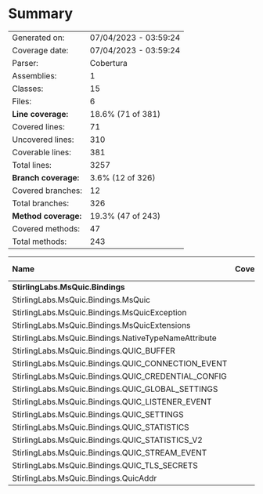 ﻿# Summary
|||
|:---|:---|
| Generated on: | 07/04/2023 - 03:59:24 |
| Coverage date: | 07/04/2023 - 03:59:24 |
| Parser: | Cobertura |
| Assemblies: | 1 |
| Classes: | 15 |
| Files: | 6 |
| **Line coverage:** | 18.6% (71 of 381) |
| Covered lines: | 71 |
| Uncovered lines: | 310 |
| Coverable lines: | 381 |
| Total lines: | 3257 |
| **Branch coverage:** | 3.6% (12 of 326) |
| Covered branches: | 12 |
| Total branches: | 326 |
| **Method coverage:** | 19.3% (47 of 243) |
| Covered methods: | 47 |
| Total methods: | 243 |

|**Name**|**Covered**|**Uncovered**|**Coverable**|**Total**|**Line coverage**|**Covered**|**Total**|**Branch coverage**|**Covered**|**Total**|**Method coverage**|
|:---|---:|---:|---:|---:|---:|---:|---:|---:|---:|---:|---:|
|**StirlingLabs.MsQuic.Bindings**|**71**|**310**|**381**|**26540**|**18.6%**|**12**|**326**|**3.6%**|**47**|**243**|**19.3%**|
|StirlingLabs.MsQuic.Bindings.MsQuic|30|41|71|282|42.2%|12|234|5.1%|15|51|29.4%|
|StirlingLabs.MsQuic.Bindings.MsQuicException|0|43|43|71|0%|0|76|0%|0|4|0%|
|StirlingLabs.MsQuic.Bindings.MsQuicExtensions|0|6|6|30|0%|0|0||0|3|0%|
|StirlingLabs.MsQuic.Bindings.NativeTypeNameAttribute|0|4|4|201|0%|0|0||0|2|0%|
|StirlingLabs.MsQuic.Bindings.QUIC_BUFFER|2|8|10|240|20%|0|2|0%|2|9|22.2%|
|StirlingLabs.MsQuic.Bindings.QUIC_CONNECTION_EVENT|11|13|24|2835|45.8%|0|0||11|21|52.3%|
|StirlingLabs.MsQuic.Bindings.QUIC_CREDENTIAL_CONFIG|1|5|6|2835|16.6%|0|0||1|6|16.6%|
|StirlingLabs.MsQuic.Bindings.QUIC_GLOBAL_SETTINGS|0|14|14|2835|0%|0|0||0|10|0%|
|StirlingLabs.MsQuic.Bindings.QUIC_LISTENER_EVENT|1|7|8|2835|12.5%|0|0||1|6|16.6%|
|StirlingLabs.MsQuic.Bindings.QUIC_SETTINGS|19|100|119|2835|15.9%|0|0||10|80|12.5%|
|StirlingLabs.MsQuic.Bindings.QUIC_STATISTICS|0|12|12|2835|0%|0|0||0|8|0%|
|StirlingLabs.MsQuic.Bindings.QUIC_STATISTICS_V2|0|12|12|2835|0%|0|0||0|8|0%|
|StirlingLabs.MsQuic.Bindings.QUIC_STREAM_EVENT|7|19|26|2835|26.9%|0|0||7|20|35%|
|StirlingLabs.MsQuic.Bindings.QUIC_TLS_SECRETS|0|18|18|2835|0%|0|0||0|12|0%|
|StirlingLabs.MsQuic.Bindings.QuicAddr|0|8|8|201|0%|0|14|0%|0|3|0%|
